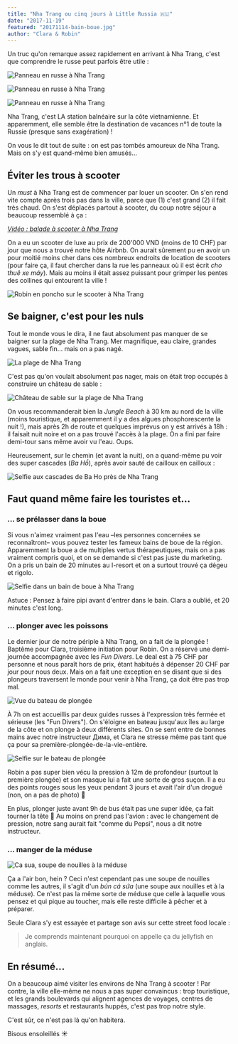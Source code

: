 ```yaml
---
title: "Nha Trang ou cinq jours à Little Russia 🇷🇺"
date: "2017-11-19"
featured: "20171114-bain-boue.jpg"
author: "Clara & Robin"
---
```


Un truc qu'on remarque assez rapidement en arrivant à Nha Trang, c'est que
comprendre le russe peut parfois être utile :

![Panneau en russe à Nha Trang](20171110-russe3.jpg)

![Panneau en russe à Nha Trang](20171115-russe1.jpg)

![Panneau en russe à Nha Trang](20171114-russe4.jpg "On comprend pas le russe")

Nha Trang, c'est LA station balnéaire sur la côte vietnamienne. Et apparemment,
elle semble être la destination de vacances n°1 de toute la Russie (presque sans
exagération) !

On vous le dit tout de suite : on est pas tombés amoureux de Nha Trang. Mais on
s'y est quand-même bien amusés...

## Éviter les trous à scooter

Un *must* à Nha Trang est de commencer par louer un scooter. On s'en rend vite
compte après trois pas dans la ville, parce que (1) c'est grand (2) il fait très
chaud. On s'est déplacés partout à scooter, du coup notre séjour a beaucoup
ressemblé à ça :

_[Vidéo : balade à scooter à Nha Trang](https://youtu.be/FQ4BF1ZVUFw)_

On a eu un scooter de luxe au prix de 200'000 VND (moins de 10 CHF) par jour que
nous a trouvé notre hôte Airbnb. On aurait sûrement pu en avoir un pour moitié
moins cher dans ces nombreux endroits de location de scooters (pour faire ça, il
faut chercher dans la rue les panneaux où il est écrit _cho thuê xe máy_). Mais
au moins il était assez puissant pour grimper les pentes des collines qui
entourent la ville !

![Robin en poncho sur le scooter à Nha Trang](20171114-scooter-robin.jpg)

## Se baigner, c'est pour les nuls

Tout le monde vous le dira, il ne faut absolument pas manquer de se baigner sur
la plage de Nha Trang. Mer magnifique, eau claire, grandes vagues, sable fin...
mais on a pas nagé.

![La plage de Nha Trang](20171112-plage-nha-trang.jpg)

C'est pas qu'on voulait absolument pas nager, mais on était trop occupés à
construire un château de sable :

![Château de sable sur la plage de Nha Trang](20171112-chateau2-nha-trang.jpg)

On vous recommanderait bien la _Jungle Beach_ à 30 km au nord de la ville (moins
touristique, et apparemment il y a des algues phosphorescente la nuit !), mais
après 2h de route et quelques imprévus on y est arrivés à 18h : il faisait nuit
noire et on a pas trouvé l'accès à la plage. On a fini par faire demi-tour sans
même avoir vu l'eau. Oups.

Heureusement, sur le chemin (et avant la nuit), on a quand-même pu voir des
super cascades (_Ba Hồ_), après avoir sauté de cailloux en cailloux :

![Selfie aux cascades de Ba Ho près de Nha Trang](20171113-waterfall-selfie.jpg "Ça nous rappelait un peu les gorges de l'Ardèche")

## Faut quand même faire les touristes et...

### ... se prélasser dans la boue

Si vous n'aimez vraiment pas l'eau –les personnes concernées se reconnaîtront–
vous pouvez tester les fameux bains de boue de la région. Apparemment la boue a
de multiples vertus thérapeutiques, mais on a pas vraiment compris quoi, et on
se demande si c'est pas juste du marketing. On a pris un bain de 20 minutes au
I-resort et on a surtout trouvé ça dégeu et rigolo.

![Selfie dans un bain de boue à Nha Trang](20171114-bain-boue.jpg "Personne ne sait comment ils lavent la boue entre deux utilisations")

Astuce : Pensez à faire pipi avant d'entrer dans le bain. Clara a oublié, et 20
minutes c'est long.

### ... plonger avec les poissons

Le dernier jour de notre périple à Nha Trang, on a fait de la plongée ! Baptême
pour Clara, troisième initiation pour Robin. On a réservé une demi-journée
accompagnée avec les *Fun Divers*. Le deal est à 75 CHF par personne et nous
paraît hors de prix, étant habitués à dépenser 20 CHF par jour pour nous deux.
Mais on a fait une exception en se disant que si des plongeurs traversent le
monde pour venir à Nha Trang, ça doit être pas trop mal.

![Vue du bateau de plongée](20171115-mer-nha-trang.jpg "Depuis le bateau, les télécabines qui relient la ville et un parc d'attractions sur une île")

À 7h on est accueillis par deux guides russes à l'expression très fermée et
sérieuse (les "Fun Divers"). On s'éloigne en bateau jusqu'aux îles au large de
la côte et on plonge à deux différents sites. On se sent entre de bonnes mains
avec notre instructeur Дима, et Clara ne stresse même pas tant que ça pour sa
première-plongée-de-la-vie-entière.

![Selfie sur le bateau de plongée](20171115-plongee-nous.jpg)

Robin a pas super bien vécu la pression à 12m de profondeur (surtout la première
plongée) et son masque lui a fait une sorte de gros suçon. Il a eu des points
rouges sous les yeux pendant 3 jours et avait l'air d'un drogué (non, on a pas
de photo) 😬

En plus, plonger juste avant 9h de bus était pas une super idée, ça fait tourner
la tête 🤢 Au moins on prend pas l'avion : avec le changement de pression, notre
sang aurait fait "comme du Pepsi", nous a dit notre instructeur.

### ... manger de la méduse

![Ca sua, soupe de nouilles à la méduse](20171115-ca-sua.jpg "Clara soulève la méduse avec ses baguettes")

Ça a l'air bon, hein ? Ceci n'est cependant pas une soupe de nouilles comme les
autres, il s'agit d'un _bún cá sứa_ (une soupe aux nouilles et à la méduse). Ce
n'est pas la même sorte de méduse que celle à laquelle vous pensez et qui pique
au toucher, mais elle reste difficile à pêcher et à préparer.

Seule Clara s'y est essayée et partage son avis sur cette street food locale :

> Je comprends maintenant pourquoi on appelle ça du jellyfish en anglais.

## En résumé...

On a beaucoup aimé visiter les environs de Nha Trang à scooter ! Par contre, la
ville elle-même ne nous a pas super convaincus : trop touristique, et les grands
boulevards qui alignent agences de voyages, centres de massages, *resorts* et
restaurants huppés, c'est pas trop notre style.

C'est sûr, ce n'est pas là qu'on habitera.

Bisous ensoleillés ☀️
